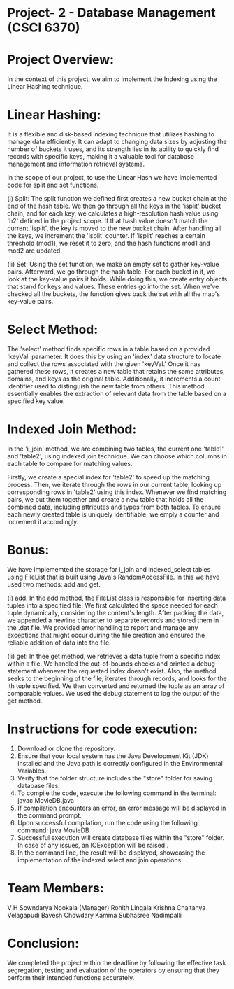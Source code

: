 # Project- 2 - Database Management (CSCI 6370)

# Project Overview:
In the context of this project, we aim to implement the Indexing using the Linear Hashing technique.

# Linear Hashing:
It is a flexible and disk-based indexing technique that utilizes hashing to manage data efficiently. It can adapt to changing data sizes by adjusting the number of buckets it uses, and its strength lies in its ability to quickly find records with specific keys, making it a valuable tool for database management and information retrieval systems.

In the scope of our project, to use the Linear Hash we have implemented code for split and set functions.

(i) Split:
The split function we defined first creates a new bucket chain at the end of the hash table. We then go through all the keys in the 'isplit' bucket chain, and for each key, we calculates a high-resolution hash value using 'h2' defined in the project scope. If that hash value doesn't match the current 'isplit', the key is moved to the new bucket chain. After handling all the keys, we increment the 'isplit' counter. If 'isplit' reaches a certain threshold (mod1), we reset it to zero, and the hash functions mod1 and mod2 are updated.

(ii) Set:
Using the set function, we make an empty set to gather key-value pairs. Afterward, we go through the hash table. For each bucket in it, we look at the key-value pairs it holds. While doing this, we create entry objects that stand for keys and values. These entries go into the set. When we've checked all the buckets, the function gives back the set with all the map's key-value pairs.

# Select Method:
The 'select' method finds specific rows in a table based on a provided 'keyVal' parameter. It does this by using an 'index' data structure to locate and collect the rows associated with the given 'keyVal.' Once it has gathered these rows, it creates a new table that retains the same attributes, domains, and keys as the original table. Additionally, it increments a count identifier used to distinguish the new table from others. This method essentially enables the extraction of relevant data from the table based on a specified key value.

# Indexed Join Method:
In the 'i_join' method, we are combining two tables, the current one 'table1' and 'table2', using indexed join technique. We can choose which columns in each table to compare for matching values.

Firstly, we create a special index for 'table2' to speed up the matching process. Then, we iterate through the rows in our current table, looking up corresponding rows in 'table2' using this index. Whenever we find matching pairs, we put them together and create a new table that holds all the combined data, including attributes and types from both tables. To ensure each newly created table is uniquely identifiable, we emply a counter and increment it accordingly.

# Bonus:
We have implememted the storage for i_join and indexed_select tables using FileList that is built using Java's RandomAccessFile.
In this we have used two methods: add and get.

(i) add:
In the add method, the FileList class is responsible for inserting data tuples into a specified file. We first calculated the space needed for each tuple dynamically, considering the content's length. After packing the data, we appended a newline character to separate records and stored them in the .dat file. We provided error handling to report and manage any exceptions that might occur duiring the file creation and ensured the reliable addition of data into the file.

(ii) get:
In thee get method, we retrieves a data tuple from a specific index within a file. We handled the out-of-bounds checks and printed a debug statement whenever the requested index doesn't exist. Also, the method seeks to the beginning of the file, iterates through records, and looks for the ith tuple specified. We then converted and returned the tuple as an array of comparable values. We used the debug statement to log the output of the get method.

# Instructions for code execution:

1. Download or clone the repository.
2. Ensure that your local system has the Java Development Kit (JDK) installed and the Java path is correctly configured in the Environmental Variables.
3. Verify that the folder structure includes the "store" folder for saving database files.
4. To compile the code, execute the following command in the terminal:
   javac MovieDB.java
5. If compilation encounters an error, an error message will be displayed in the command prompt.
6. Upon successful compilation, run the code using the following command:
   java MovieDB
7. Successful execution will create database files within the "store" folder. In case of any issues, an IOException will be raised..
8. In the command line, the result will be displayed, showcasing the implementation of the indexed select and join operations.

# Team Members:
V H Sowndarya Nookala (Manager)
Rohith Lingala
Krishna Chaitanya Velagapudi
Bavesh Chowdary Kamma 
Subhasree Nadimpalli

# Conclusion:
We completed the project within the deadline by following the effective task segregation, testing and evaluation of the operators by ensuring that they perform their intended functions accurately. 